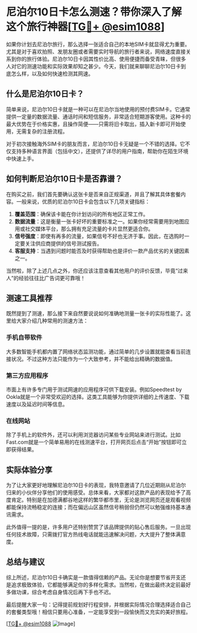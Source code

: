 # 尼泊尔10日卡怎么测速？带你深入了解这个旅行神器[[TG💪+ @esim1088](https://t.me/s/esim1088)]

如果你计划去尼泊尔旅行，那么选择一张适合自己的本地SIM卡就显得尤为重要。尤其是对于喜欢拍照、发朋友圈或者需要实时导航的旅行者来说，网络速度直接关系到你的旅行体验。尼泊尔10日卡因其性价比高、使用便捷而备受青睐，但很多人对它的测速功能和实际效果却知之甚少。今天，我们就来聊聊尼泊尔10日卡到底怎么样，以及如何快速检测其网速。

## 什么是尼泊尔10日卡？

简单来说，尼泊尔10日卡就是一种可以在尼泊尔当地使用的预付费SIM卡。它通常提供一定量的数据流量、通话时间和短信服务，非常适合短期游客使用。这种卡的最大优势在于价格实惠，且操作简便——只需将旧卡取出，插入新卡即可开始使用，无需复杂的注册流程。

对于初次接触海外SIM卡的朋友而言，尼泊尔10日卡无疑是一个不错的选择。它不仅支持多种语言界面（包括中文），还提供了详尽的用户指南，帮助你在陌生环境中快速上手。

## 如何判断尼泊尔10日卡是否靠谱？

在购买之前，我们首先要确认这张卡是否来自正规渠道，并且了解其具体套餐内容。一般来说，优质的尼泊尔10日卡会包含以下几项关键指标：

1. **覆盖范围**：确保该卡能在你计划访问的所有地区正常工作。
2. **数据流量**：这是衡量一张卡好坏的重要标准之一。如果你经常需要用到地图应用或社交媒体平台，那么拥有充足流量的卡片显然更适合你。
3. **信号强度**：即使有再多的流量，如果信号不好也无济于事。因此，在选购时一定要关注供应商提供的信号测试报告。
4. **客服支持**：当遇到问题时能否及时获得帮助也是评价一款产品优劣的关键因素之一。

当然啦，除了上述几点之外，你还应该注意查看其他用户的评价反馈，毕竟“过来人”的经验往往比广告词更可靠哦！

## 测速工具推荐

既然提到了测速，那么接下来自然要说说如何准确地测量一张卡的实际性能了。这里给大家介绍几种常用的测速方法：

### 手机自带软件
大多数智能手机都内置了网络状态监测功能，通过简单的几步设置就能查看当前连接状况。不过这种方法只能作为一个大致参考，并不能给出精确的数据值。

### 第三方应用程序
市面上有许多专门用于测试网速的应用程序可供下载安装。例如Speedtest by Ookla就是一个非常受欢迎的选择。这类工具能够为你提供详细的上传速度、下载速度以及延迟时间等信息。

### 在线网站
除了手机上的软件外，还可以利用浏览器访问某些专业网站来进行测试。比如Fast.com就是一个简单易用的在线测速平台，打开网页后点击“开始”按钮即可立即获得结果。

## 实际体验分享

为了让大家更好地理解尼泊尔10日卡的表现，我特意邀请了几位近期刚从尼泊尔归来的小伙伴分享他们的使用感受。总体来看，大家都对这款产品的表现给予了高度肯定。特别是在加德满都谷地这样的繁华都市里，无论是浏览网页还是观看视频都能保持流畅稳定的连接；而在偏远山区虽然信号稍弱但仍然可以勉强维持基本通讯需求。

此外值得一提的是，许多用户还特别赞赏了该品牌提供的贴心售后服务。一旦出现任何技术故障，只需拨打官方热线电话就能迅速解决问题，大大提升了整体满意度。

## 总结与建议

综上所述，尼泊尔10日卡确实是一款值得信赖的产品。无论你是想要节省开支还是追求极致体验，它都能够满足你的多样化需求。当然啦，在做出最终决定前最好多做功课，综合考虑自身情况后再下手也不迟。

最后提醒大家一句：记得提前规划好行程安排，并根据实际情况合理选择适合自己的套餐类型哦！相信只要用心准备，一定能享受到一段愉快而又充实的美好旅程。

[[TG💪+ @esim1088](https://t.me/s/esim1088) ![Image](https://i.postimg.cc/4NQfJmqS/Snipaste-2025-05-13-00-14-12.png)]